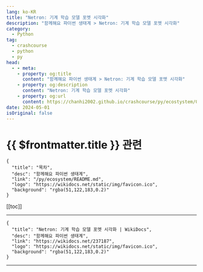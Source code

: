 ```yaml
---
lang: ko-KR
title: "Netron: 기계 학습 모델 포멧 시각화"
description: "함께해요 파이썬 생태계 > Netron: 기계 학습 모델 포멧 시각화"
category:
  - Python
tag: 
  - crashcourse
  - python
  - py
head:
  - - meta:
    - property: og:title
      content: "함께해요 파이썬 생태계 > Netron: 기계 학습 모델 포멧 시각화"
    - property: og:description
      content: "Netron: 기계 학습 모델 포멧 시각화"
    - property: og:url
      content: https://chanhi2002.github.io/crashcourse/py/ecostystem/05/netron.html
date: 2024-05-01
isOriginal: false
---
```


# {{ $frontmatter.title }} 관련

```component VPCard
{
  "title": "목차",
  "desc": "함께해요 파이썬 생태계",
  "link": "/py/ecosystem/README.md",
  "logo": "https://wikidocs.net/static/img/favicon.ico",
  "background": "rgba(51,122,183,0.2)"
}
```

[[toc]]

---

```component VPCard
{
  "title": "Netron: 기계 학습 모델 포멧 시각화 | WikiDocs",
  "desc": "함께해요 파이썬 생태계",
  "link": "https://wikidocs.net/237187",
  "logo": "https://wikidocs.net/static/img/favicon.ico",
  "background": "rgba(51,122,183,0.2)"
}
```

<!-- TODO: 작성 -->

---
